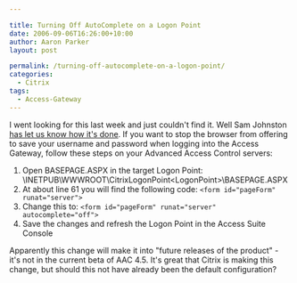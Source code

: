 ```yaml
---

title: Turning Off AutoComplete on a Logon Point
date: 2006-09-06T16:26:00+10:00
author: Aaron Parker
layout: post

permalink: /turning-off-autocomplete-on-a-logon-point/
categories:
  - Citrix
tags:
  - Access-Gateway
---
```

I went looking for this last week and just couldn't find it. Well Sam Johnston [has let us know how it's done](http://citrite.org/blogs/samj/2006/09/06/autocomplete-and-access-gateway/trackback/). If you want to stop the browser from offering to save your username and password when logging into the Access Gateway, follow these steps on your Advanced Access Control servers:

  1. Open BASEPAGE.ASPX in the target Logon Point: \INETPUB\WWWROOT\CitrixLogonPoint\<LogonPoint>\BASEPAGE.ASPX
  2. At about line 61 you will find the following code: `<form id="pageForm" runat="server">`
  3. Change this to: `<form id="pageForm" runat="server" autocomplete="off">`
  4. Save the changes and refresh the Logon Point in the Access Suite Console

Apparently this change will make it into "future releases of the product" - it's not in the current beta of AAC 4.5. It's great that Citrix is making this change, but should this not have already been the default configuration?
